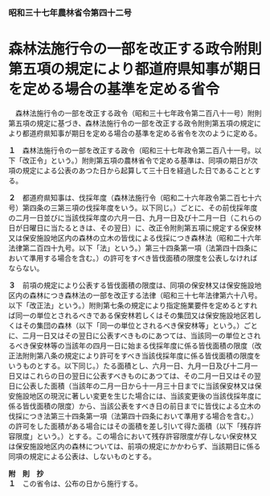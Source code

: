 ### 昭和三十七年農林省令第四十二号  
# 森林法施行令の一部を改正する政令附則第五項の規定により都道府県知事が期日を定める場合の基準を定める省令  
　森林法施行令の一部を改正する政令（昭和三十七年政令第二百八十一号）附則第五項の規定に基づき、森林法施行令の一部を改正する政令附則第五項の規定により都道府県知事が期日を定める場合の基準を定める省令を次のように定める。  
  
**１**　森林法施行令の一部を改正する政令（昭和三十七年政令第二百八十一号。以下「改正令」という。）附則第五項の農林省令で定める基準は、同項の期日が次項の規定による公表のあつた日から起算して三十日を経過した日であることとする。  
  
**２**　都道府県知事は、伐採年度（森林法施行令（昭和二十六年政令第二百七十六号）第四条の三第三項の伐採年度をいう。以下同じ。）ごとに、その前伐採年度の二月一日並びに当該伐採年度の六月一日、九月一日及び十二月一日（これらの日が日曜日に当たるときは、その翌日）に、改正令附則第五項に規定する保安林又は保安施設地区内の森林の立木の皆伐による伐採につき森林法（昭和二十六年法律第二百四十九号。以下「法」という。）第三十四条第一項（法第四十四条において準用する場合を含む。）の許可をすべき皆伐面積の限度を公表しなければならない。  
  
**３**　前項の規定により公表する皆伐面積の限度は、同項の保安林又は保安施設地区内の森林につき森林法の一部を改正する法律（昭和三十七年法律第六十八号。以下「改正法」という。）附則第七条の規定により指定施業要件を定めるとすれば同一の単位とされるべきである保安林若しくはその集団又は保安施設地区若しくはその集団の森林（以下「同一の単位とされるべき保安林等」という。）ごとに、二月一日又はその翌日に公表すべきものにあつては、当該同一の単位とされるべき保安林等の当該年の四月一日に始まる伐採年度に係る皆伐面積の限度（改正法附則第八条の規定により許可をすべき当該伐採年度に係る皆伐面積の限度をいうものとする。以下同じ。）たる面積とし、六月一日、九月一日及び十二月一日又はこれらの日の翌日に公表すべきものにあつては、その二月一日又はその翌日に公表した面積（当該年の二月一日から十一月三十日までに当該保安林又は保安施設地区の現況に著しい変更を生じた場合には、当該変更後の当該伐採年度に係る皆伐面積の限度）から、当該公表をすべき日の前日までに皆伐による立木の伐採につき法第三十四条第一項（法第四十四条において準用する場合を含む。）の許可をした面積がある場合にはその面積を差し引いて得た面積（以下「残存許容限度」という。）とする。この場合において残存許容限度が存しない保安林又は保安施設地区内の森林については、前項の規定にかかわらず、当該期日に係る同項の規定による公表は、しないものとする。  
  
**附　則　抄**  
**１**　この省令は、公布の日から施行する。  
  
